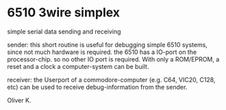 # 6510 3wire simplex

simple serial data sending and receiving

sender:
this short routine is useful for debugging simple 6510 systems, since not much 
hardware is required.  the 6510 has a IO-port on the processor-chip.  so no
other IO port is required.  With only a ROM/EPROM, a reset and a clock a 
computer-system can be built. 

receiver:
the Userport of a commodore-computer (e.g. C64, VIC20, C128, etc) can be used 
to receive debug-information from the sender.

Oliver K.
